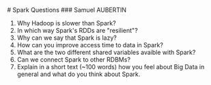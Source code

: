 # Spark Questions
### Samuel AUBERTIN

1. Why Hadoop is slower than Spark?
2. In which way Spark's RDDs are "resilient"?
3. Why can we say that Spark is lazy?
4. How can you improve access time to data in Spark?
5. What are the two different shared variables avaible with Spark?
6. Can we connect Spark to other RDBMs?
7. Explain in a short text (~100 words) how you feel about Big Data in general and what do you think about Spark.


